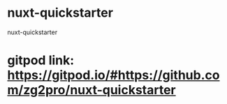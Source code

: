 # nuxt-quickstarter
nuxt-quickstarter

# gitpod link: https://gitpod.io/#https://github.com/zg2pro/nuxt-quickstarter
